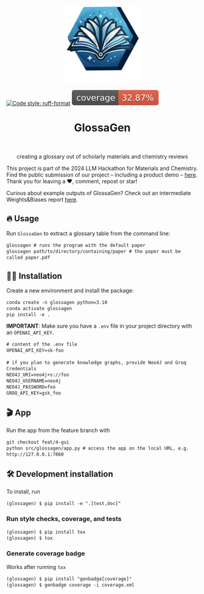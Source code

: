 <p align="center">
  <img src="assets/glossagen-logo.png" width="200">
</p>

[![Code style: ruff-format](https://img.shields.io/badge/code%20style-ruff_format-6340ac.svg)](https://github.com/astral-sh/ruff)
![Coverage Status](https://raw.githubusercontent.com/mlederbauer/glossagen/main/coverage-badge.svg)

<h1 align="center">
GlossaGen
</h1>

<br>

<p align="center">
creating a glossary out of scholarly materials and chemistry reviews
</p>

This project is part of the 2024 LLM Hackathon for Materials and Chemistry. Find the public submission of our project – including a product demo – [here](https://twitter.com/pschwllr). Thank you for leaving a ❤️, comment, repost or star!

Curious about example outputs of GlossaGen? Check out an intermediate Weights&Biases report [here](https://api.wandb.ai/links/mlederbauer/udrsalv6).

## 🔥 Usage

Run `GlossaGen` to extract a glossary table from the command line:
```
glossagen # runs the program with the default paper
glossagen path/to/directory/containing/paper # the paper must be called paper.pdf
```

## 👩‍💻 Installation

Create a new environment and install the package: 

```
conda create -n glossagen python=3.10
conda activate glossagen
pip install -e .
```

**IMPORTANT**: Make sure you have a `.env` file in your project directory with an `OPENAI_API_KEY`.
```
# content of the .env file
OPENAI_API_KEY=sk-foo

# if you plan to generate knowledge graphs, provide Neo4J and Groq Credentials
NEO4J_URI=neo4j+s://foo
NEO4J_USERNAME=neo4j
NEO4J_PASSWORD=foo
GROQ_API_KEY=gsk_foo
```

## 🎬 App

Run the app from the feature branch with

```
git checkout feat/4-gui
python src/glossagen/app.py # access the app on the local URL, e.g. http://127.0.0.1:7860
```

## 🛠️ Development installation

To install, run

```
(glossagen) $ pip install -e ".[test,doc]"
```

### Run style checks, coverage, and tests

```
(glossagen) $ pip install tox
(glossagen) $ tox
```

### Generate coverage badge

Works after running `tox`

```
(glossagen) $ pip install "genbadge[coverage]"
(glossagen) $ genbadge coverage -i coverage.xml
```



